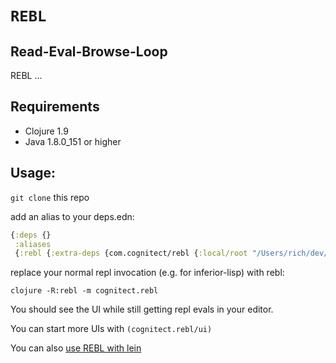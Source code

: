 # `REBL`

## Read-Eval-Browse-Loop

REBL ...

## Requirements

- Clojure 1.9
- Java 1.8.0_151 or higher

## Usage:

`git clone` this repo

add an alias to your deps.edn:

``` clj
{:deps {}
 :aliases
 {:rebl {:extra-deps {com.cognitect/rebl {:local/root "/Users/rich/dev/rebl"}}}}}
```

replace your normal repl invocation (e.g. for inferior-lisp) with rebl:

`clojure -R:rebl -m cognitect.rebl`

You should see the UI while still getting repl evals in your editor.

You can start more UIs with `(cognitect.rebl/ui)`


You can also [use REBL with lein](https://github.com/cognitect-labs/rebl/wiki/Using-REBL-with-Leiningen)

